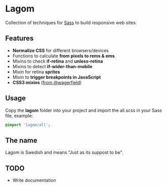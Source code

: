 # Lagom

Collection of techniques for [Sass](http://sass-lang.com/) to build responsive web sites.


## Features
- **Normalize CSS** for different browsers/devices
- Functions to calculate **from pixels to rems & ems** 
- Mixins to check **if-retina** and **unless-retina**
- Mixins to detect **if-wider-than-mobile** 
- Mixin for retina **sprites**
- Mixin to **trigger breakpoints in JavaScript**
- **CSS3 mixins** ([from @wagerfield](https://github.com/wagerfield/cssmixins)) 


## Usage

Copy the **lagom** folder into your project and import the all.scss in your Sass file, example:

```sass
@import 'lagom/all';
```


## The name

Lagom is Swedish and means "Just as its suppost to be".



## TODO
- Write documentation


